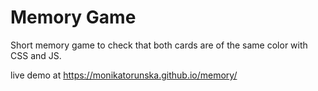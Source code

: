 # Memory Game

Short memory game to check that both cards are of the same color with CSS and JS.


live demo at https://monikatorunska.github.io/memory/
